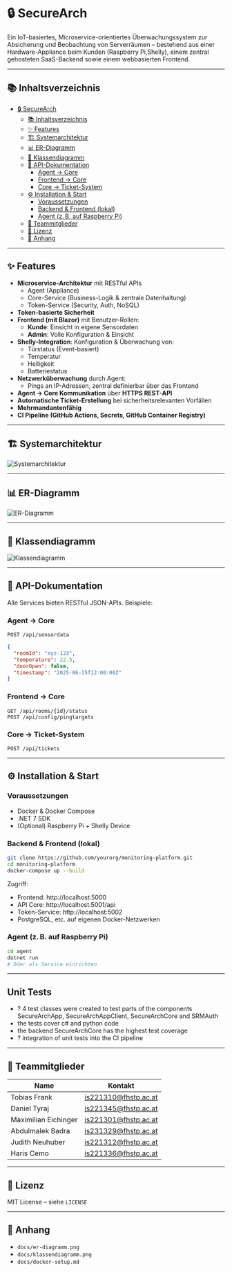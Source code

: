 # 🔒 SecureArch

Ein IoT-basiertes, Microservice-orientiertes Überwachungssystem zur Absicherung und Beobachtung von Serverräumen – bestehend aus einer Hardware-Appliance beim Kunden (Raspberry Pi,Shelly), einem zentral gehosteten SaaS-Backend sowie einem webbasierten Frontend.

---

## 📚 Inhaltsverzeichnis

- [🔒 SecureArch](#-securearch)
  - [📚 Inhaltsverzeichnis](#-inhaltsverzeichnis)
  - [✨ Features](#-features)
  - [🏗️ Systemarchitektur](#️-systemarchitektur)
  - [📊 ER-Diagramm](#-er-diagramm)
  - [🧱 Klassendiagramm](#-klassendiagramm)
  - [📡 API-Dokumentation](#-api-dokumentation)
    - [Agent → Core](#agent--core)
    - [Frontend → Core](#frontend--core)
    - [Core → Ticket-System](#core--ticket-system)
  - [⚙️ Installation \& Start](#️-installation--start)
    - [Voraussetzungen](#voraussetzungen)
    - [Backend \& Frontend (lokal)](#backend--frontend-lokal)
    - [Agent (z. B. auf Raspberry Pi)](#agent-zb-auf-raspberry-pi)
  - [👥 Teammitglieder](#-teammitglieder)
  - [📄 Lizenz](#-lizenz)
  - [📎 Anhang](#-anhang)

---

## ✨ Features

- **Microservice-Architektur** mit RESTful APIs
    - Agent (Appliance)
    - Core-Service (Business-Logik & zentrale Datenhaltung)
    - Token-Service (Security, Auth, NoSQL)
- **Token-basierte Sicherheit**
- **Frontend (mit Blazor)** mit Benutzer-Rollen:
    - **Kunde**: Einsicht in eigene Sensordaten
    - **Admin**: Volle Konfiguration & Einsicht
- **Shelly-Integration**: Konfiguration & Überwachung von:
    - Türstatus (Event-basiert)
    - Temperatur
    - Helligkeit 
    - Batteriestatus
- **Netzwerküberwachung** durch Agent:
    - Pings an IP-Adressen, zentral definierbar über das Frontend
- **Agent → Core Kommunikation** über **HTTPS REST-API**
- **Automatische Ticket-Erstellung** bei sicherheitsrelevanten Vorfällen
- **Mehrmandantenfähig**
- **CI Pipeline (GitHub Actions, Secrets, GitHub Container Registry)**

---

## 🏗️ Systemarchitektur

![Systemarchitektur](./docs/architektur.png)

---

## 📊 ER-Diagramm

![ER-Diagramm](./docs/er-diagramm.png)

---

## 🧱 Klassendiagramm

![Klassendiagramm](./docs/klassendiagramm.png)

---

## 📡 API-Dokumentation

Alle Services bieten RESTful JSON-APIs. Beispiele:

### Agent → Core

`POST /api/sensordata`
```json
{
  "roomId": "xyz-123",
  "temperature": 22.5,
  "doorOpen": false,
  "timestamp": "2025-06-15T12:00:00Z"
}
```

### Frontend → Core

`GET /api/rooms/{id}/status`  
`POST /api/config/pingtargets`

### Core → Ticket-System

`POST /api/tickets`


---

## ⚙️ Installation & Start

### Voraussetzungen

- Docker & Docker Compose
- .NET 7 SDK
- (Optional) Raspberry Pi + Shelly Device

### Backend & Frontend (lokal)

```bash
git clone https://github.com/yourorg/monitoring-platform.git
cd monitoring-platform
docker-compose up --build
```

Zugriff:
- Frontend: http://localhost:5000
- API Core: http://localhost:5001/api
- Token-Service: http://localhost:5002
- PostgreSQL, etc. auf eigenen Docker-Netzwerken

### Agent (z. B. auf Raspberry Pi)

```bash
cd agent
dotnet run
# Oder als Service einrichten
```

---

## Unit Tests

- ? 4 test classes were created to test parts of the components SecureArchApp, SecureArchAppClient, SecureArchCore and SRMAuth
- the tests cover c# and python code
- the backend SecureArchCore has the highest test coverage
- ? integration of unit tests into the CI pipeline

---

## 👥 Teammitglieder

| Name                  | Kontakt               |
|-----------------------|-----------------------|
| Tobias Frank          | is221310@fhstp.ac.at  |
| Daniel Tyraj          | is221345@fhstp.ac.at  |
| Maximilian Eichinger  | is221301@fhstp.ac.at  |
| Abdulmalek Badra      | is231329@fhstp.ac.at  |
| Judith Neuhuber       | is221312@fhstp.ac.at  |
| Haris Cemo            | is221336@fhstp.ac.at  |

---

## 📄 Lizenz

MIT License – siehe `LICENSE`

---

## 📎 Anhang

- `docs/er-diagramm.png`
- `docs/klassendiagramm.png`
- `docs/docker-setup.md`
